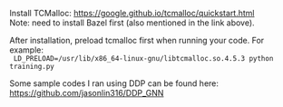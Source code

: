 Install TCMalloc:  https://google.github.io/tcmalloc/quickstart.html  
Note: need to install Bazel first (also mentioned in the link above).   

After installation, preload tcmalloc first when running your code. For example:   
``` LD_PRELOAD=/usr/lib/x86_64-linux-gnu/libtcmalloc.so.4.5.3 python training.py```

Some sample codes I ran using DDP can be found here: https://github.com/jasonlin316/DDP_GNN  

